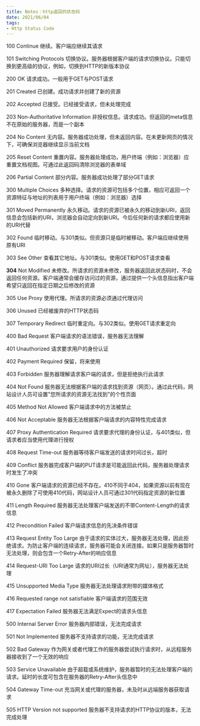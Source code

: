 ```yaml
---
title: Notes：http返回的状态码
date: 2021/06/04
tags:
- Http Status Code
---
```



100    Continue    继续。客户端应继续其请求

101    Switching Protocols    切换协议。服务器根据客户端的请求切换协议。只能切换到更高级的协议，例如，切换到HTTP的新版本协议

200    OK    请求成功。一般用于GET与POST请求

201    Created    已创建。成功请求并创建了新的资源

202    Accepted    已接受。已经接受请求，但未处理完成

203    Non-Authoritative Information    非授权信息。请求成功。但返回的meta信息不在原始的服务器，而是一个副本

204    No Content    无内容。服务器成功处理，但未返回内容。在未更新网页的情况下，可确保浏览器继续显示当前文档

205    Reset Content    重置内容。服务器处理成功，用户终端（例如：浏览器）应重置文档视图。可通过此返回码清除浏览器的表单域

206    Partial Content    部分内容。服务器成功处理了部分GET请求

300    Multiple Choices    多种选择。请求的资源可包括多个位置，相应可返回一个资源特征与地址的列表用于用户终端（例如：浏览器）选择

301    Moved Permanently    永久移动。请求的资源已被永久的移动到新URI，返回信息会包括新的URI，浏览器会自动定向到新URI。今后任何新的请求都应使用新的URI代替

302    Found    临时移动。与301类似。但资源只是临时被移动。客户端应继续使用原有URI

303    See Other    查看其它地址。与301类似。使用GET和POST请求查看

**304**    Not Modified    未修改。所请求的资源未修改，服务器返回此状态码时，不会返回任何资源。客户端通常会缓存访问过的资源，通过提供一个头信息指出客户端希望只返回在指定日期之后修改的资源

305    Use Proxy    使用代理。所请求的资源必须通过代理访问

306    Unused    已经被废弃的HTTP状态码

307    Temporary Redirect    临时重定向。与302类似。使用GET请求重定向

400    Bad Request    客户端请求的语法错误，服务器无法理解

401    Unauthorized    请求要求用户的身份认证

402    Payment Required    保留，将来使用

403    Forbidden    服务器理解请求客户端的请求，但是拒绝执行此请求

404    Not Found    服务器无法根据客户端的请求找到资源（网页）。通过此代码，网站设计人员可设置"您所请求的资源无法找到"的个性页面

405    Method Not Allowed    客户端请求中的方法被禁止

406    Not Acceptable    服务器无法根据客户端请求的内容特性完成请求

407    Proxy Authentication Required    请求要求代理的身份认证，与401类似，但请求者应当使用代理进行授权

408    Request Time-out    服务器等待客户端发送的请求时间过长，超时

409    Conflict    服务器完成客户端的PUT请求是可能返回此代码，服务器处理请求时发生了冲突

410    Gone    客户端请求的资源已经不存在。410不同于404，如果资源以前有现在被永久删除了可使用410代码，网站设计人员可通过301代码指定资源的新位置

411    Length Required    服务器无法处理客户端发送的不带Content-Length的请求信息

412    Precondition Failed    客户端请求信息的先决条件错误

413    Request Entity Too Large    由于请求的实体过大，服务器无法处理，因此拒绝请求。为防止客户端的连续请求，服务器可能会关闭连接。如果只是服务器暂时无法处理，则会包含一个Retry-After的响应信息

414    Request-URI Too Large    请求的URI过长（URI通常为网址），服务器无法处理

415    Unsupported Media Type    服务器无法处理请求附带的媒体格式

416    Requested range not satisfiable    客户端请求的范围无效

417    Expectation Failed    服务器无法满足Expect的请求头信息

500    Internal Server Error    服务器内部错误，无法完成请求

501    Not Implemented    服务器不支持请求的功能，无法完成请求

502    Bad Gateway    作为网关或者代理工作的服务器尝试执行请求时，从远程服务器接收到了一个无效的响应

503    Service Unavailable    由于超载或系统维护，服务器暂时的无法处理客户端的请求。延时的长度可包含在服务器的Retry-After头信息中

504    Gateway Time-out    充当网关或代理的服务器，未及时从远端服务器获取请求

505    HTTP Version not supported    服务器不支持请求的HTTP协议的版本，无法完成处理